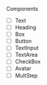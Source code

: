   Components

- [ ] Text
- [ ] Heading
- [ ] Box 
- [ ] Button
- [ ] TextInput
- [ ] TextArea
- [ ] CheckBox
- [ ] Avatar
- [ ] MultStep
